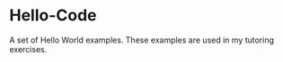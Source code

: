 Hello-Code
==========

A set of Hello World examples. These examples are used in my tutoring exercises.
